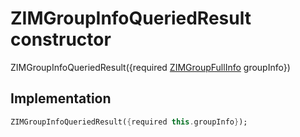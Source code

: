 


# ZIMGroupInfoQueriedResult constructor







ZIMGroupInfoQueriedResult({required [ZIMGroupFullInfo](../../zego_uikit_prebuilt_live_audio_room/ZIMGroupFullInfo-class.md) groupInfo})





## Implementation

```dart
ZIMGroupInfoQueriedResult({required this.groupInfo});
```







